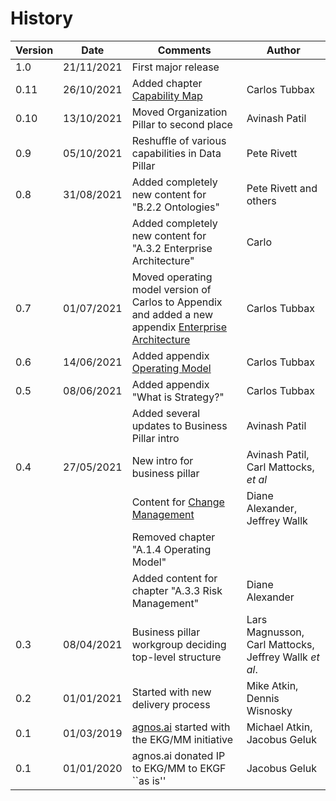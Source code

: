 # History

| Version | Date       | Comments                                                                                                                                   | Author                                                |
|---------|------------|--------------------------------------------------------------------------------------------------------------------------------------------|-------------------------------------------------------|
| 1.0     | 21/11/2021 | First major release                                                                                                                        |                                                       |
| 0.11    | 26/10/2021 | Added chapter [Capability Map](/pillar/business/capability-area/business-enablers/capability/capability-map/)                              | Carlos Tubbax                                         |
| 0.10    | 13/10/2021 | Moved Organization Pillar to second place                                                                                                  | Avinash Patil                                         |
| 0.9     | 05/10/2021 | Reshuffle of various capabilities in Data Pillar                                                                                           | Pete Rivett                                           |
| 0.8     | 31/08/2021 | Added completely new content for "B.2.2 Ontologies"                                                                                        | Pete Rivett and others                                |
|         |            | Added completely new content for "A.3.2 Enterprise Architecture"                                                                           | Carlo                                                 |
| 0.7     | 01/07/2021 | Moved operating model version of Carlos to Appendix and added a new appendix [Enterprise Architecture](/appendix/enterprise-architecture/) | Carlos Tubbax                                         |
| 0.6     | 14/06/2021 | Added appendix [Operating Model](/appendix/operating-model/)                                                                               | Carlos Tubbax                                         |
| 0.5     | 08/06/2021 | Added appendix "What is Strategy?"                                                                                                         | Carlos Tubbax                                         |
|         |            | Added several updates to Business Pillar intro                                                                                             | Avinash Patil                                         |
| 0.4     | 27/05/2021 | New intro for business pillar                                                                                                              | Avinash Patil, Carl Mattocks, _et al_                 |
|         |            | Content for [Change Management](/pillar/business/capability-area/business-model-elaboration/capability/change-management/)                 | Diane Alexander, Jeffrey Wallk                        |
|         |            | Removed chapter "A.1.4 Operating Model"                                                                                                    |                                                       |
|         |            | Added content for chapter "A.3.3 Risk Management"                                                                                          | Diane Alexander                                       |
| 0.3     | 08/04/2021 | Business pillar workgroup deciding top-level structure                                                                                     | Lars Magnusson, Carl Mattocks, Jeffrey Wallk _et al_. |
| 0.2     | 01/01/2021 | Started with new delivery process                                                                                                          | Mike Atkin, Dennis Wisnosky                           |
| 0.1     | 01/03/2019 | [agnos.ai](https://agnos.ai) started with the EKG/MM initiative                                                                            | Michael Atkin, Jacobus Geluk                          |
| 0.1     | 01/01/2020 | agnos.ai donated IP to EKG/MM to EKGF ``as is''                                                                                            | Jacobus Geluk                                         |
